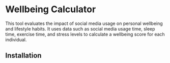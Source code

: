 # Wellbeing Calculator

This tool evaluates the impact of social media usage on personal wellbeing and lifestyle habits. It uses data such as social media usage time, sleep time, exercise time, and stress levels to calculate a wellbeing score for each individual.

## Installation

